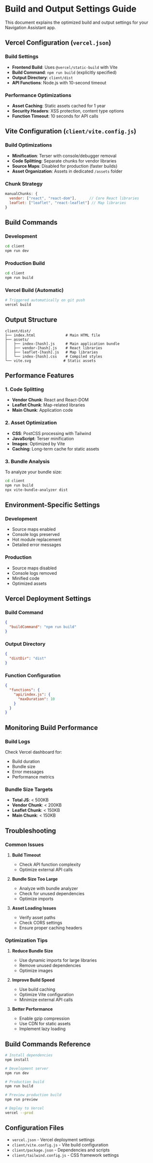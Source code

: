 # Build and Output Settings Guide

This document explains the optimized build and output settings for your Navigation Assistant app.

## Vercel Configuration (`vercel.json`)

### Build Settings
- **Frontend Build**: Uses `@vercel/static-build` with Vite
- **Build Command**: `npm run build` (explicitly specified)
- **Output Directory**: `client/dist`
- **API Functions**: Node.js with 10-second timeout

### Performance Optimizations
- **Asset Caching**: Static assets cached for 1 year
- **Security Headers**: XSS protection, content type options
- **Function Timeout**: 10 seconds for API calls

## Vite Configuration (`client/vite.config.js`)

### Build Optimizations
- **Minification**: Terser with console/debugger removal
- **Code Splitting**: Separate chunks for vendor libraries
- **Source Maps**: Disabled for production (faster builds)
- **Asset Organization**: Assets in dedicated `/assets` folder

### Chunk Strategy
```javascript
manualChunks: {
  vendor: ["react", "react-dom"],      // Core React libraries
  leaflet: ["leaflet", "react-leaflet"] // Map libraries
}
```

## Build Commands

### Development
```bash
cd client
npm run dev
```

### Production Build
```bash
cd client
npm run build
```

### Vercel Build (Automatic)
```bash
# Triggered automatically on git push
vercel build
```

## Output Structure

```
client/dist/
├── index.html              # Main HTML file
├── assets/
│   ├── index-[hash].js     # Main application bundle
│   ├── vendor-[hash].js    # React libraries
│   ├── leaflet-[hash].js   # Map libraries
│   └── index-[hash].css    # Compiled styles
└── vite.svg               # Static assets
```

## Performance Features

### 1. Code Splitting
- **Vendor Chunk**: React and React-DOM
- **Leaflet Chunk**: Map-related libraries
- **Main Chunk**: Application code

### 2. Asset Optimization
- **CSS**: PostCSS processing with Tailwind
- **JavaScript**: Terser minification
- **Images**: Optimized by Vite
- **Caching**: Long-term cache for static assets

### 3. Bundle Analysis
To analyze your bundle size:
```bash
cd client
npm run build
npx vite-bundle-analyzer dist
```

## Environment-Specific Settings

### Development
- Source maps enabled
- Console logs preserved
- Hot module replacement
- Detailed error messages

### Production
- Source maps disabled
- Console logs removed
- Minified code
- Optimized assets

## Vercel Deployment Settings

### Build Command
```json
{
  "buildCommand": "npm run build"
}
```

### Output Directory
```json
{
  "distDir": "dist"
}
```

### Function Configuration
```json
{
  "functions": {
    "api/index.js": {
      "maxDuration": 10
    }
  }
}
```

## Monitoring Build Performance

### Build Logs
Check Vercel dashboard for:
- Build duration
- Bundle size
- Error messages
- Performance metrics

### Bundle Size Targets
- **Total JS**: < 500KB
- **Vendor Chunk**: < 200KB
- **Leaflet Chunk**: < 150KB
- **Main Chunk**: < 150KB

## Troubleshooting

### Common Issues

1. **Build Timeout**
   - Check API function complexity
   - Optimize external API calls

2. **Bundle Size Too Large**
   - Analyze with bundle analyzer
   - Check for unused dependencies
   - Optimize imports

3. **Asset Loading Issues**
   - Verify asset paths
   - Check CORS settings
   - Ensure proper caching headers

### Optimization Tips

1. **Reduce Bundle Size**
   - Use dynamic imports for large libraries
   - Remove unused dependencies
   - Optimize images

2. **Improve Build Speed**
   - Use build caching
   - Optimize Vite configuration
   - Minimize external API calls

3. **Better Performance**
   - Enable gzip compression
   - Use CDN for static assets
   - Implement lazy loading

## Build Commands Reference

```bash
# Install dependencies
npm install

# Development server
npm run dev

# Production build
npm run build

# Preview production build
npm run preview

# Deploy to Vercel
vercel --prod
```

## Configuration Files

- `vercel.json` - Vercel deployment settings
- `client/vite.config.js` - Vite build configuration
- `client/package.json` - Dependencies and scripts
- `client/tailwind.config.js` - CSS framework settings
